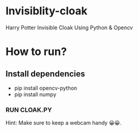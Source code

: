 # Invisiblity-cloak
Harry Potter Invisible Cloak Using Python &amp; Opencv
# How to run?
## Install dependencies
* pip install opencv-python
* pip install numpy
### RUN CLOAK.PY
Hint: Make sure to keep a webcam handy :grinning::grinning:.
